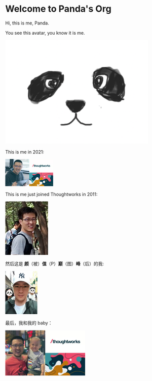 # Welcome to Panda's Org

Hi, this is me, Panda.

You see this avatar, you know it is me.

![me-panda](assets/me-panda.jpg)

This is me in 2021:

<img src="assets/me-now-2021.jpg" alt="me-now-2021" width="30%" />

This is me just joined Thoughtworks in 2011:

![me-join-tw-2011](assets/me-join-tw-2011.jpg)

然后这是 **颜**（被）**值**（P）**巅**（图）**峰**（后）的我:

<img src="assets/me-in-macao.jpg" alt="me-in-macao" width="20%" />

最后，我和我的 baby：

<img src="assets/me-and-my-baby.jpg" alt="me-and-my-baby" width="50%" />
